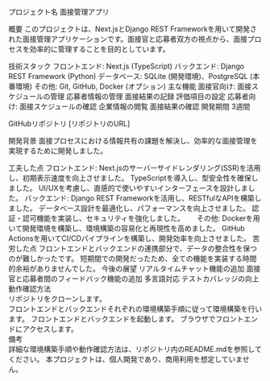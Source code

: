 プロジェクト名
面接管理アプリ

概要
このプロジェクトは、Next.jsとDjango REST Frameworkを用いて開発された面接管理アプリケーションです。面接官と応募者双方の視点から、面接プロセスを効率的に管理することを目的としています。

技術スタック
フロントエンド: Next.js (TypeScript)
バックエンド: Django REST Framework (Python)
データベース: SQLite (開発環境)、PostgreSQL (本番環境)
その他: Git, GitHub, Docker (オプション)
主な機能
面接官向け:
面接スケジュールの管理
応募者情報の管理
面接結果の記録
評価項目の設定
応募者向け:
面接スケジュールの確認
企業情報の閲覧
面接結果の確認
開発期間
3週間

GitHubリポジトリ
[リポジトリのURL]

開発背景
面接プロセスにおける情報共有の課題を解決し、効率的な面接管理を実現するために開発しました。

工夫した点
フロントエンド:
Next.jsのサーバーサイドレンダリング(SSR)を活用し、初期表示速度を向上させました。
TypeScriptを導入し、型安全性を確保しました。
UI/UXを考慮し、直感的で使いやすいインターフェースを設計しました。
バックエンド:
Django REST Frameworkを活用し、RESTfulなAPIを構築しました。
データベース設計を最適化し、パフォーマンスを向上させました。
認証・認可機能を実装し、セキュリティを強化しました。　　
その他:
Dockerを用いて開発環境を構築し、環境構築の容易化と再現性を高めました。
GitHub Actionsを用いてCI/CDパイプラインを構築し、開発効率を向上させました。
苦労した点
フロントエンドとバックエンドの連携部分で、データの整合性を保つのが難しかったです。
短期間での開発だったため、全ての機能を実装する時間的余裕がありませんでした。
今後の展望
リアルタイムチャット機能の追加
面接官と応募者間のフィードバック機能の追加
多言語対応
テストカバレッジの向上
動作確認方法  
リポジトリをクローンします。  
フロントエンドとバックエンドそれぞれの環境構築手順に従って環境構築を行います。
フロントエンドとバックエンドを起動します。
ブラウザでフロントエンドにアクセスします。  
備考  
詳細な環境構築手順や動作確認方法は、リポジトリ内のREADME.mdを参照してください。
本プロジェクトは、個人開発であり、商用利用を想定していません。